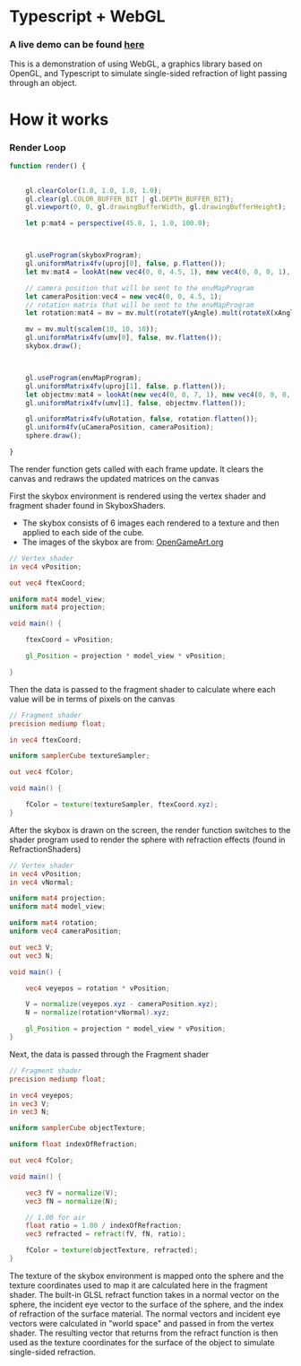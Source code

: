 # Typescript + WebGL
### A live demo can be found <a href="https://kkrohn18.github.io/RefractionDemo/index.html"> here</a>

This is a demonstration of using WebGL, a graphics library based on OpenGL, and Typescript to simulate single-sided refraction of light passing through an object.

# How it works
### Render Loop


```typescript
function render() {

    
    gl.clearColor(1.0, 1.0, 1.0, 1.0);
    gl.clear(gl.COLOR_BUFFER_BIT | gl.DEPTH_BUFFER_BIT);
    gl.viewport(0, 0, gl.drawingBufferWidth, gl.drawingBufferHeight);

    let p:mat4 = perspective(45.0, 1, 1.0, 100.0);



    gl.useProgram(skyboxProgram);
    gl.uniformMatrix4fv(uproj[0], false, p.flatten());
    let mv:mat4 = lookAt(new vec4(0, 0, 4.5, 1), new vec4(0, 0, 0, 1), new vec4(0, 1, 0, 0));

    // camera position that will be sent to the envMapProgram
    let cameraPosition:vec4 = new vec4(0, 0, 4.5, 1);
    // rotation matrix that will be sent to the envMapProgram
    let rotation:mat4 = mv = mv.mult(rotateY(yAngle).mult(rotateX(xAngle)));

    mv = mv.mult(scalem(10, 10, 10));
    gl.uniformMatrix4fv(umv[0], false, mv.flatten());
    skybox.draw();



    gl.useProgram(envMapProgram);
    gl.uniformMatrix4fv(uproj[1], false, p.flatten());
    let objectmv:mat4 = lookAt(new vec4(0, 0, 7, 1), new vec4(0, 0, 0, 1), new vec4(0, 1, 0, 0));
    gl.uniformMatrix4fv(umv[1], false, objectmv.flatten());

    gl.uniformMatrix4fv(uRotation, false, rotation.flatten());
    gl.uniform4fv(uCameraPosition, cameraPosition);
    sphere.draw();

}
```
The render function gets called with each frame update.
It clears the canvas and redraws the updated matrices on the canvas

First the skybox environment is rendered using the vertex shader and fragment shader found in SkyboxShaders. 
- The skybox consists of 6 images each rendered to a texture and then applied to each side of the cube.
- The images of the skybox are from: [OpenGameArt.org](https://opengameart.org/content/elyvisions-skyboxes)

```glsl
// Vertex shader
in vec4 vPosition;

out vec4 ftexCoord;

uniform mat4 model_view;
uniform mat4 projection;

void main() {

    ftexCoord = vPosition;

    gl_Position = projection * model_view * vPosition;

}
```
Then the data is passed to the fragment shader to calculate where each value will be in terms of pixels on the canvas
```glsl
// Fragment shader
precision mediump float;

in vec4 ftexCoord;

uniform samplerCube textureSampler;

out vec4 fColor;

void main() {

    fColor = texture(textureSampler, ftexCoord.xyz);
}
```

After the skybox is drawn on the screen, the render function switches to the shader program used to render the sphere with refraction effects (found in RefractionShaders)
```glsl
// Vertex shader
in vec4 vPosition;
in vec4 vNormal;

uniform mat4 projection;
uniform mat4 model_view;

uniform mat4 rotation;
uniform vec4 cameraPosition;

out vec3 V;
out vec3 N;

void main() {

    vec4 veyepos = rotation * vPosition;

    V = normalize(veyepos.xyz - cameraPosition.xyz);
    N = normalize(rotation*vNormal).xyz;

    gl_Position = projection * model_view * vPosition;
}
```
Next, the data is passed through the Fragment shader
```glsl
// Fragment shader
precision mediump float;

in vec4 veyepos;
in vec3 V;
in vec3 N;

uniform samplerCube objectTexture;

uniform float indexOfRefraction;

out vec4 fColor;

void main() {

    vec3 fV = normalize(V);
    vec3 fN = normalize(N);

    // 1.00 for air
    float ratio = 1.00 / indexOfRefraction;
    vec3 refracted = refract(fV, fN, ratio);

    fColor = texture(objectTexture, refracted);
}
```
The texture of the skybox environment is mapped onto the sphere and the texture coordinates used to map it are calculated here in the fragment shader. The built-in GLSL refract function takes in a normal vector on the sphere, the incident eye vector to the surface of the sphere, and the index of refraction of the surface material. The normal vectors and incident eye vectors were calculated in "world space" and passed in from the vertex shader. The resulting vector that returns from the refract function is then used as the texture coordinates for the surface of the object to simulate single-sided refraction.